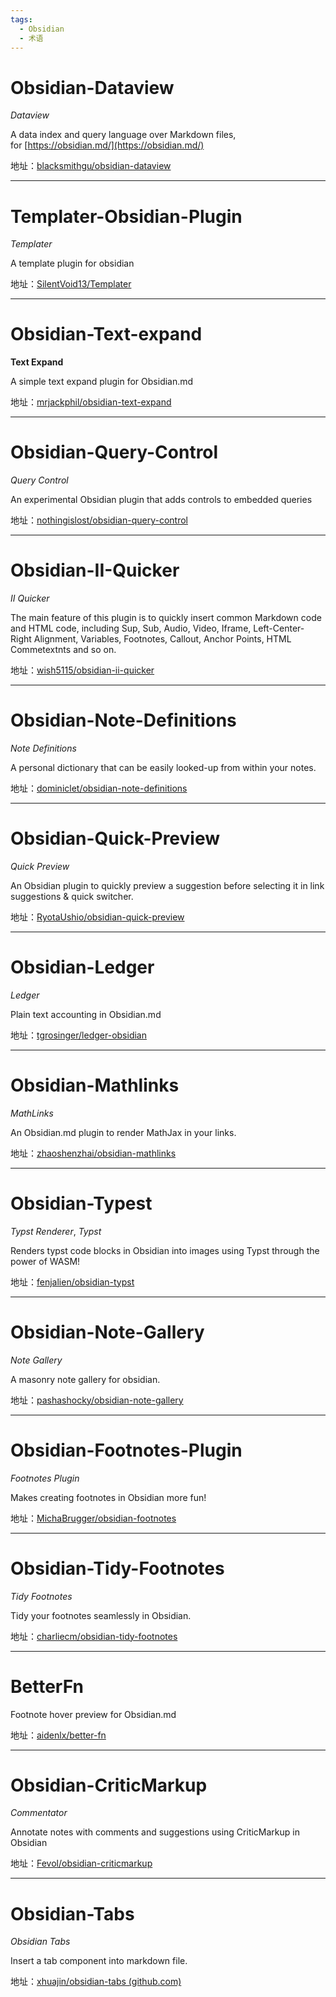 ```yaml
---
tags:
  - Obsidian
  - 术语
---
```

# Obsidian-Dataview

*Dataview*

A data index and query language over Markdown files, for [https://obsidian.md/](https://obsidian.md/)

地址：[blacksmithgu/obsidian-dataview](https://github.com/blacksmithgu/obsidian-dataview)

---

# Templater-Obsidian-Plugin

*Templater*

A template plugin for obsidian

地址：[SilentVoid13/Templater](https://github.com/SilentVoid13/Templater)

---

# Obsidian-Text-expand

**Text Expand**

A simple text expand plugin for Obsidian.md

地址：[mrjackphil/obsidian-text-expand](https://github.com/mrjackphil/obsidian-text-expand)

---

# Obsidian-Query-Control

*Query Control*

An experimental Obsidian plugin that adds controls to embedded queries

地址：[nothingislost/obsidian-query-control](https://github.com/nothingislost/obsidian-query-control)

---

# Obsidian-II-Quicker

*II Quicker*

The main feature of this plugin is to quickly insert common Markdown code and HTML code, including Sup, Sub, Audio, Video, Iframe, Left-Center-Right Alignment, Variables, Footnotes, Callout, Anchor Points, HTML Commetextnts and so on.

地址：[wish5115/obsidian-ii-quicker](https://github.com/wish5115/obsidian-ii-quicker)

---

# Obsidian-Note-Definitions

*Note Definitions*

A personal dictionary that can be easily looked-up from within your notes.

地址：[dominiclet/obsidian-note-definitions](https://github.com/dominiclet/obsidian-note-definitions)

---

# Obsidian-Quick-Preview

*Quick Preview*

An Obsidian plugin to quickly preview a suggestion before selecting it in link suggestions & quick switcher.

地址：[RyotaUshio/obsidian-quick-preview](https://github.com/RyotaUshio/obsidian-quick-preview)

---

# Obsidian-Ledger

*Ledger*

Plain text accounting in Obsidian.md

地址：[tgrosinger/ledger-obsidian](https://github.com/tgrosinger/ledger-obsidian)

---

# Obsidian-Mathlinks

*MathLinks*

An Obsidian.md plugin to render MathJax in your links.

地址：[zhaoshenzhai/obsidian-mathlinks](https://github.com/zhaoshenzhai/obsidian-mathlinks)

---

# Obsidian-Typest

*Typst Renderer*, *Typst*

Renders typst code blocks in Obsidian into images using Typst through the power of WASM!

地址：[fenjalien/obsidian-typst](https://github.com/fenjalien/obsidian-typst)

---

# Obsidian-Note-Gallery

*Note Gallery*

A masonry note gallery for obsidian.

地址：[pashashocky/obsidian-note-gallery](https://github.com/pashashocky/obsidian-note-gallery)

---

# Obsidian-Footnotes-Plugin

*Footnotes Plugin*

Makes creating footnotes in Obsidian more fun!

地址：[MichaBrugger/obsidian-footnotes](https://github.com/MichaBrugger/obsidian-footnotes)

---

# Obsidian-Tidy-Footnotes

*Tidy Footnotes*

Tidy your footnotes seamlessly in Obsidian. 

地址：[charliecm/obsidian-tidy-footnotes](https://github.com/charliecm/obsidian-tidy-footnotes)

---

# BetterFn

Footnote hover preview for Obsidian.md

地址：[aidenlx/better-fn](https://github.com/aidenlx/better-fn)

---

# Obsidian-CriticMarkup

*Commentator*

Annotate notes with comments and suggestions using CriticMarkup in Obsidian

地址：[Fevol/obsidian-criticmarkup](https://github.com/Fevol/obsidian-criticmarkup)

---
# Obsidian-Tabs

*Obsidian Tabs*

Insert a tab component into markdown file.

地址：[xhuajin/obsidian-tabs (github.com)](https://github.com/xhuajin/obsidian-tabs)